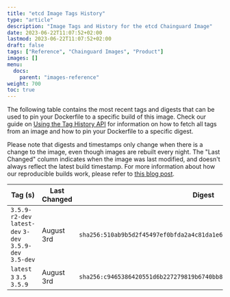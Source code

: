 ```yaml
---
title: "etcd Image Tags History"
type: "article"
description: "Image Tags and History for the etcd Chainguard Image"
date: 2023-06-22T11:07:52+02:00
lastmod: 2023-06-22T11:07:52+02:00
draft: false
tags: ["Reference", "Chainguard Images", "Product"]
images: []
menu:
  docs:
    parent: "images-reference"
weight: 700
toc: true
---
```


The following table contains the most recent tags and digests that can be used to pin your Dockerfile to a specific build of this image. Check our guide on [Using the Tag History API](/chainguard/chainguard-images/using-the-tag-history-api/) for information on how to fetch all tags from an image and how to pin your Dockerfile to a specific digest.

Please note that digests and timestamps only change when there is a change to the image, even though images are rebuilt every night. The "Last Changed" column indicates when the image was last modified, and doesn't always reflect the latest build timestamp. For more information about how our reproducible builds work, please refer to [this blog post](https://www.chainguard.dev/unchained/reproducing-chainguards-reproducible-image-builds).

| Tag (s)                                                    | Last Changed | Digest                                                                    |
|------------------------------------------------------------|--------------|---------------------------------------------------------------------------|
|  `3.5.9-r2-dev` `latest-dev` `3-dev` `3.5.9-dev` `3.5-dev` | August 3rd   | `sha256:510ab9b5d2f45497ef0bfda2a4c81da1e642003ba2cf7f28c17060a995f49c1f` |
|  `latest` `3` `3.5` `3.5.9`                                | August 3rd   | `sha256:c9465386420551d6b227279819b6740bb858e4114abce7504590e01be2b66206` |

